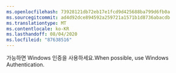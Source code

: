 ```yaml
---
ms.openlocfilehash: 73928121db72eb17e1fcd9d425688ba799d6fb0a
ms.sourcegitcommit: ad4d92dce894592a259721a1571b1d8736abacdb
ms.translationtype: MT
ms.contentlocale: ko-KR
ms.lasthandoff: 08/04/2020
ms.locfileid: "87638516"
---
```

<span data-ttu-id="60e55-101">가능하면 Windows 인증을 사용하세요.</span><span class="sxs-lookup"><span data-stu-id="60e55-101">When possible, use Windows Authentication.</span></span>
